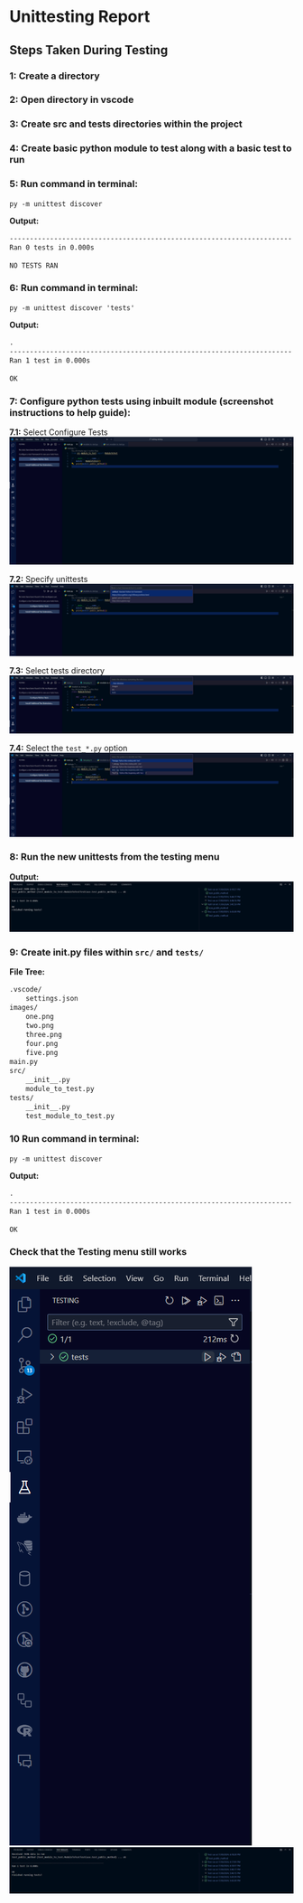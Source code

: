 # Unittesting Report

## Steps Taken During Testing

### 1: Create a directory


### 2: Open directory in vscode


### 3: Create src and tests directories within the project


### 4: Create basic python module to test along with a basic test to run


### 5: Run command in terminal:
```
py -m unittest discover
```
**Output:**
```
----------------------------------------------------------------------
Ran 0 tests in 0.000s

NO TESTS RAN
```


### 6: Run command in terminal:
```
py -m unittest discover 'tests'
```
**Output:**
```
.
----------------------------------------------------------------------
Ran 1 test in 0.000s

OK
```


### 7: Configure python tests using inbuilt module (screenshot instructions to help guide):

**7.1:** Select Configure Tests 
![Configure Tests step 1](images/one.png)

**7.2:** Specify unittests
![Configure Tests step 2](images/two.png)

**7.3:** Select tests directory
![Configure Tests step 3](images/three.png)

**7.4:** Select the ``test_*.py`` option
![Configure Tests step 4](images/four.png)


### 8: Run the new unittests from the testing menu
**Output:** 
![Unittest Menu Output](images/five.png)


### 9: Create __init__.py files within ``src/`` and ``tests/``
**File Tree:**
```
.vscode/
    settings.json
images/
    one.png
    two.png
    three.png
    four.png
    five.png
main.py
src/
    __init__.py
    module_to_test.py
tests/
    __init__.py
    test_module_to_test.py
```


### 10 Run command in terminal:
```
py -m unittest discover
```
**Output:**
```
.
----------------------------------------------------------------------
Ran 1 test in 0.000s

OK
```

### Check that the Testing menu still works
![Testing Menu](images/six.png)
![Still works](images/seven.png)
